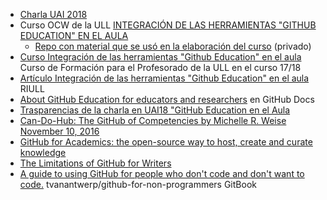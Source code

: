 * [Charla UAI 2018](https://github.com/PAL-ULL/uai-18-talks)
* Curso OCW de la ULL [INTEGRACIÓN DE LAS HERRAMIENTAS "GITHUB EDUCATION" EN EL AULA](https://campusvirtual.ull.es/ocw/course/view.php?id=136)
  - [Repo con material que se usó en la elaboración del curso](https://github.com/ULL-LSI/ocw-ull-github-education-en-el-aula) (privado)
* [Curso Integración de las herramientas "Github Education" en el aula](https://ull-pfpdi-github-1718.github.io/_book/) Curso de Formación para el Profesorado de la ULL en el curso 17/18
* [Artículo Integración de las herramientas "Github Education" en el aula](https://riull.ull.es/xmlui/handle/915/9660) RIULL
* [About GitHub Education for educators and researchers](https://docs.github.com/en/free-pro-team@latest/github/teaching-and-learning-with-github-education/about-github-education-for-educators-and-researchers) en GitHub Docs
* [Trasparencias de la charla en UAI18 "GitHub Education en el Aula](https://github.com/PAL-ULL/uai-18-talks)
* [Can-Do-Hub: The GitHub of Competencies by Michelle R. Weise November 10, 2016](http://www.nebhe.org/thejournal/can-do-hub-the-github-of-competencies/)
* [GitHub for Academics: the open-source way to host, create and curate knowledge](http://blogs.lse.ac.uk/impactofsocialsciences/2013/06/04/github-for-academics/)
* [The Limitations of GitHub for Writers](https://www.chronicle.com/blogs/profhacker/the-limitations-of-github-for-writers/48299)
* [A guide to using GitHub for people who don't code and don't want to code.](https://github.com/tvanantwerp/github-for-non-programmers) tvanantwerp/github-for-non-programmers GitBook